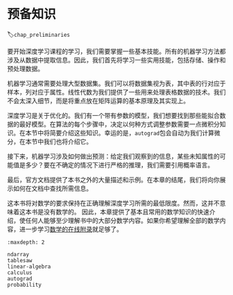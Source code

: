 #  预备知识
:label:`chap_preliminaries`

要开始深度学习课程的学习，我们需要掌握一些基本技能。所有的机器学习方法都涉及从数据中提取信息。因此，我们首先将学习一些实用技能，包括存储、操作和预处理数据。

机器学习通常需要处理大型数据集。我们可以将数据集视为表，其中表的行对应于样本，列对应于属性。线性代数为我们提供了一些用来处理表格数据的技术。我们不会太深入细节，而是将重点放在矩阵运算的基本原理及其实现上。

深度学习是关于优化的。我们有一个带有参数的模型，我们想要找到那些能拟合数据的最好模型。在算法的每个步骤中，决定以何种方式调整参数需要一点微积分知识。在本节中将简要介绍这些知识。幸运的是，`autograd`包会自动为我们计算微分，在本节中我们也将介绍它。

接下来，机器学习涉及如何做出预测：给定我们观察到的信息，某些未知属性的可能值是多少？要在不确定的情况下进行严格的推理，我们需要引用概率语言。

最后，官方文档提供了本书之外的大量描述和示例。在本章的结尾，我们将向你展示如何在文档中查找所需信息。

这本书将对数学的要求保持在正确理解深度学习所需的最低限度。然而，这并不意味着这本书是没有数学的。
因此，本章提供了基本且常用的数学知识的快速介绍，使任何人能够至少理解书中的大部分数学内容。如果你希望理解全部的数学内容，进一步学习[数学的在线附录](https://d2l.ai/chapter_appendix-mathematics-for-deep-learning/index.html)就足够了。

```toc
:maxdepth: 2

ndarray
tablesaw
linear-algebra
calculus
autograd
probability
```
